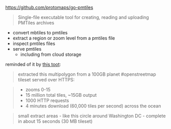 https://github.com/protomaps/go-pmtiles

>  Single-file executable tool for creating, reading and uploading PMTiles archives 

- convert mbtiles to pmtiles
- extract a region or zoom level from a pmtiles file
- inspect pmtiles files
- serve pmtiles
	- including from cloud storage

reminded of it by [this toot](https://elk.pwm.social/hachyderm.io/@bdon@mastodon.social/111050304115215000):

> extracted this multipolygon from a 100GB planet #openstreetmap tileset served over HTTPS:

> * zooms 0-15
> * 15 million total tiles, ~15GB output
> * 1000 HTTP requests
> * 4 minutes download (60,000 tiles per second) across the ocean

> small extract areas - like this circle around Washington DC - complete in about 15 seconds (30 MB tileset)